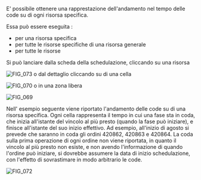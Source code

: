 E' possibile ottenere una rapprestazione dell'andamento nel tempo delle code su di ogni risorsa specifica.

Essa può essere eseguita : 
-  per una risorsa specifica
-  per tutte le risorse specifiche di una risorsa generale
-  per tutte le risorse

Si può lanciare dalla scheda della schedulazione, cliccando su una risorsa

![FIG_073](https://doc.smeup.com/immagini/MBDOC_OPE-S5IRIS_COD/FIG_073.png)
o dal dettaglio cliccando su di una  cella

![FIG_070](https://doc.smeup.com/immagini/MBDOC_OPE-S5IRIS_COD/FIG_070.png)
o in una zona libera

![FIG_069](https://doc.smeup.com/immagini/MBDOC_OPE-S5IRIS_COD/FIG_069.png)

Nell' esempio seguente viene riportato l'andamento delle code su di una risorsa specifica.
Ogni cella rappresenta il tempo in cui una fase sta in coda, che inizia all'istante del vincolo al più presto (quando la fase può iniziare), e finisce all'istante del suo inizio effettivo.
Ad esempio, all'inizio di agosto si prevede che saranno in coda gli ordini 420862, 420863 e 420864.
La coda sulla prima operazione di ogni ordine non viene riportata, in quanto il vincolo al più presto non esiste, e non avendo l'informazione di quando l'ordine può iniziare, si dovrebbe assumere la data di inizio schedulazione, con l'effetto di sovrastimare in modo arbitrario le code.

![FIG_072](https://doc.smeup.com/immagini/MBDOC_OPE-S5IRIS_COD/FIG_072.png)